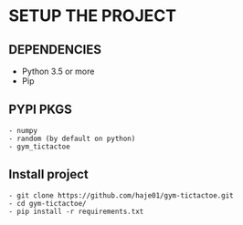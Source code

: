 # SETUP THE PROJECT

## DEPENDENCIES

- Python 3.5 or more
- Pip 

## PYPI PKGS
  
```
- numpy
- random (by default on python)
- gym_tictactoe
```
  
  
## Install project
  
```
- git clone https://github.com/haje01/gym-tictactoe.git  
- cd gym-tictactoe/
- pip install -r requirements.txt
```
  
